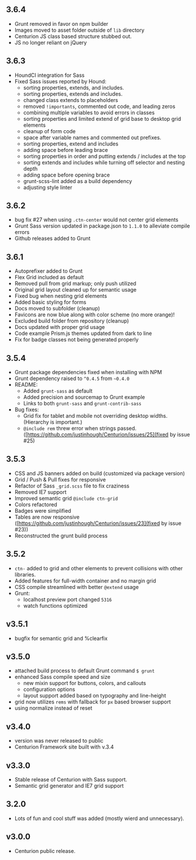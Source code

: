 ## 3.6.4
- Grunt removed in favor on npm builder
- Images moved to asset folder outside of `lib` directory
- Centurion JS class based structure stubbed out.
- JS no longer reliant on jQuery

## 3.6.3
- HoundCI integration for Sass
- Fixed Sass issues reported by Hound:
  - sorting properties, extends, and includes.
  - sorting properties, extends and includes.
  - changed class extends to placeholders
  - removed `!importants`, commented out code, and leading zeros
  - combining multiple variables to avoid errors in classes
  - sorting properties and limited extend of grid base to desktop grid elements
  - cleanup of form code
  - space after variable names and commented out prefixes.
  - sorting properties, extend and includes
  - adding space before leading brace
  - sorting properties in order and putting extends / includes at the top
  - sorting extends and includes while turning off selector and nesting depth
  - adding space before opening brace
  - grunt-scss-lint added as a build dependency
  - adjusting style linter


## 3.6.2
- bug fix #27 when using `.ctn-center` would not center grid elements
- Grunt Sass version updated in package.json to `1.1.0` to alleviate compile errors
- Github releases added to Grunt

## 3.6.1
- Autoprefixer added to Grunt
- Flex Grid included as default
- Removed pull from grid markup; only push utilized
- Original grid layout cleaned up for semantic usage
- Fixed bug when nesting grid elements
- Added basic styling for forms
- Docs moved to subfolder (cleanup)
- Favicons are now blue along with color scheme (no more orange)!
- Excluded build folder from repository (cleanup)
- Docs updated with proper grid usage
- Code example Prism.js themes updated from dark to line
- Fix for badge classes not being generated properly

## 3.5.4
- Grunt package dependencies fixed when installing with NPM
- Grunt dependency raised to `^0.4.5` from `~0.4.0`
- README:
	- Added `grunt-sass` as default
	- Added precision and sourcemap to Grunt example
	- Links to both `grunt-sass` and `grunt-contrib-sass`
- Bug fixes:
	- Grid fix for tablet and mobile not overriding desktop widths. (Hierarchy is important.)
	- `@include rem` threw error when strings passed. ([https://github.com/justinhough/Centurion/issues/25](fixed by issue #25)

## 3.5.3
- CSS and JS banners added on build (customized via package version)
- Grid / Push & Pull fixes for responsive
- Refactor of Sass `_grid.scss` file to fix craziness
- Removed IE7 support
- Improved semantic grid `@include ctn-grid`
- Colors refactored
- Badges were simplified
- Tables are now responsive ([https://github.com/justinhough/Centurion/issues/23](fixed by issue #23))
- Reconstructed the grunt build process

## 3.5.2
- `ctn-` added to grid and other elements to prevent collisions with other libraries.
- Added features for full-width container and no margin grid
- CSS compile streamlined with better `@extend` usage
- Grunt:
	- localhost preview port changed `5316`
	- watch functions optimized

## v3.5.1
- bugfix for semantic grid and %clearfix

## v3.5.0
- attached build process to default Grunt command `$ grunt`
- enhanced Sass compile speed and size
	- new mixin support for buttons, colors, and callouts
	- configuration options
	- layout support added based on typography and line-height
- grid now utilizes `rems` with fallback for `px` based browser support
- using normalize instead of reset

## v3.4.0
- version was never released to public
- Centurion Framework site built with v.3.4

## v3.3.0
- Stable release of Centurion with Sass support.
- Semantic grid generator and IE7 grid support

## 3.2.0
- Lots of fun and cool stuff was added (mostly wierd and unnecessary).

## v3.0.0
- Centurion public release.
